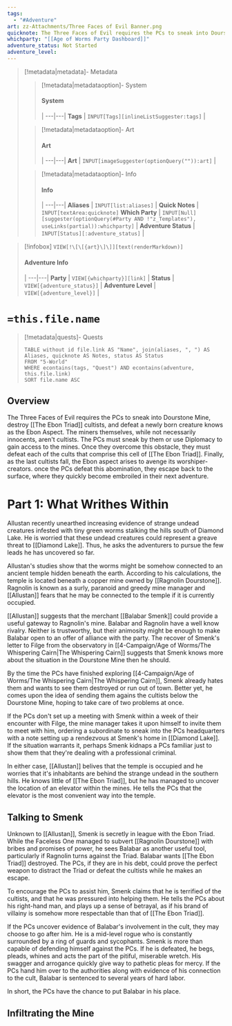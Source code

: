 ```yaml
---
tags:
  - "#Adventure"
art: zz-Attachments/Three Faces of Evil Banner.png
quicknote: The Three Faces of Evil requires the PCs to sneak into Dourstone Mine, destroy The Ebon Triad cultists, and defeat a newly born creature knows as the Ebon Aspect.
whichparty: "[[Age of Worms Party Dashboard]]"
adventure_status: Not Started
adventure_level: 
---
```


> [!metadata|metadata]- Metadata 
>> [!metadata|metadataoption]- System
>> #### System
>>  |
>> ---|---|
> **Tags** | `INPUT[Tags][inlineListSuggester:tags]` |
>
>> [!metadata|metadataoption]- Art
>> #### Art
>>  |
>> ---|---|
>> **Art** | `INPUT[imageSuggester(optionQuery("")):art]` |
>
>> [!metadata|metadataoption]- Info
>> #### Info
>>  |
>> ---|---|
>> **Aliases** | `INPUT[list:aliases]` |
>> **Quick Notes** |  `INPUT[textArea:quicknote]`
>> **Which Party** | `INPUT[Null][suggester(optionQuery(#Party AND !"z_Templates"), useLinks(partial)):whichparty]` |
>> **Adventure Status** | `INPUT[Status][:adventure_status]` |

> [!infobox]
> `VIEW[!\[\[{art}\]\]][text(renderMarkdown)]`
> #### Adventure Info
>  |
> ---|---|
> **Party** | `VIEW[{whichparty}][link]` |
> **Status** | `VIEW[{adventure_status}]` |
> **Adventure Level** | `VIEW[{adventure_level}]` |

# **`=this.file.name`**

> [!metadata|quests]- Quests
> ```dataview
> TABLE without id file.link AS "Name", join(aliases, ", ") AS Aliases, quicknote AS Notes, status AS Status
> FROM "5-World"
> WHERE econtains(tags, "Quest") AND econtains(adventure, this.file.link)
> SORT file.name ASC



## Overview
The Three Faces of Evil requires the PCs to sneak into Dourstone Mine, destroy [[The Ebon Triad]] cultists, and defeat a newly born creature knows as the Ebon Aspect.  The miners themselves, while not necessarily innocents, aren't cultists.  The PCs must sneak by them or use Diplomacy to gain access to the mines.  Once they overcome this obstacle, they must defeat each of the cults that comprise this cell of [[The Ebon Triad]]. Finally, as the last cultists fall, the Ebon aspect arises to avenge its worshiper-creators.  once the PCs defeat this abomination, they escape back to the surface, where they quickly become embroiled in their next adventure.

# Part 1: What Writhes Within
Allustan recently unearthed increasing evidence of strange undead creatures infested with tiny green worms stalking the hills south of Diamond Lake.  He is worried that these undead creatures could represent a greave threat to [[Diamond Lake]]. Thus, he asks the adventurers to pursue the few leads he has uncovered so far.

Allustan's studies show that the worms might be somehow connected to an ancient temple hidden beneath the earth.  According to his calculations, the temple is located beneath a copper mine owned by [[Ragnolin Dourstone]]. Ragnolin is known as a surly, paranoid and greedy mine manager and [[Allustan]] fears that he may be connected to the temple if it is currently occupied.

[[Allustan]] suggests that the merchant [[Balabar Smenk]] could provide a useful gateway to Ragnolin's mine.  Balabar and Ragnolin have a well know rivalry.  Neither is trustworthy, but their animosity might be enough to make Balabar open to an offer of alliance with the party.  The recover of Smenk's letter to Filge from the observatory in [[4-Campaign/Age of Worms/The Whispering Cairn|The Whispering Cairn]] suggests that Smenk knows more about the situation in the Dourstone Mine then he should.

By the time the PCs have finished exploring [[4-Campaign/Age of Worms/The Whispering Cairn|The Whispering Cairn]], Smenk already hates them and wants to see them destroyed or run out of town.  Better yet, he comes upon the idea of sending them agains the cultists below the Dourstone Mine, hoping to take care of two problems at once.

If the PCs don't set up a meeting with Smenk within a week of their encounter with Filge, the mine manager takes it upon himself to invite them to meet with him, ordering a subordinate to sneak into the PCs headquarters with a note setting up a rendezvous at Smenk's home in [[Diamond Lake]]. If the situation warrants it, perhaps Smenk kidnaps a PCs familiar just to show them that they're dealing with a professional criminal.

In either case, [[Allustan]] belives that the temple is occupied and he worries that it's inhabitants are behind the strange undead in the southern hills.  He knows little of [[The Ebon Triad]], but he has managed to uncover the location of an elevator within the mines.  He tells the PCs that the elevator is the most convenient way into the temple.

## Talking to Smenk
Unknown to [[Allustan]], Smenk is secretly in league with the Ebon Triad.  While the Faceless One managed to subvert [[Ragnolin Dourstone]] with bribes and promises of power, he sees Balabar as another useful tool, particularly if Ragnolin turns against the Triad.  Balabar wants [[The Ebon Triad]] destroyed.  The PCs, if they are in his debt, could prove the perfect weapon to distract the Triad or defeat the cultists while he makes an escape.

To encourage the PCs to assist him, Smenk claims that he is terrified of the cultists, and that he was pressured into helping them.  He tells the PCs about his right-hand man, and plays up a sense of betrayal, as if his brand of villainy is somehow more respectable than that of [[The Ebon Triad]].

If the PCs uncover evidence of Balabar's involvement in the cult, they may choose to go after him.  He is a mid-level rogue who is constantly surrounded by a ring of guards and sycophants.  Smenk is more than capable of defending himself against the PCs. If he is defeated, he begs, pleads, whines and acts the part of the pitiful, miserable wretch.  His swagger and arrogance quickly give way to pathetic pleas for mercy.  If the PCs hand him over to the authorities along with evidence of his connection to the cult, Balabar is sentenced to several years of hard labor.

In short, the PCs have the chance to put Balabar in his place.

## Infiltrating the Mine
